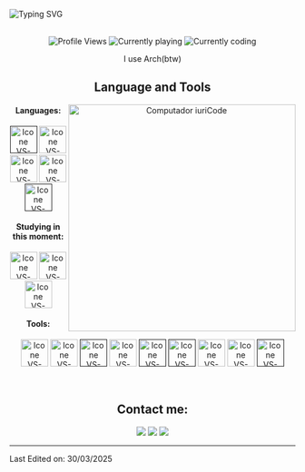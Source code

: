 ![Typing SVG](https://readme-typing-svg.herokuapp.com?color=8562d0&size=35&center=true&vCenter=true&width=1200&lines=Welcome+to+my+GitHub+profile!;My+name+is+Sanjeew+Shewon;I'm+a+Student;Passionate+about+coding+and+learning+new+technologies.;Exploring+the+world+of+software+development.!)

<br>
<div align="center">
  <img alt="Profile Views" src="https://komarev.com/ghpvc/?username=tr1xems&label=Profile%20views&style=aura&color=5865F2">
  <img alt="Currently playing" src="https://api.statusbadges.me/badge/playing/885063317079592961?label=Playing">
  <img alt="Currently coding" src="https://api.statusbadges.me/badge/vscode/885063317079592961?label=Coding">

<p align="center">I use Arch(btw)</p>

## Language and Tools

<img src="https://raw.githubusercontent.com/MicaelliMedeiros/micaellimedeiros/master/image/computer-illustration.png" min-width="400px" max-width="400px" width="400px" align="right" alt="Computador iuriCode">

#### Languages:
  [<img height="48px" width="48px" alt="Icone VS-Code" src="https://skillicons.dev/icons?i=c"/>]()
  [<img height="48px" width="48px" alt="Icone VS-Code" src="https://skillicons.dev/icons?i=cpp"/>](https://cplusplus.com/)
  [<img height="48px" width="48px" alt="Icone VS-Code" src="https://skillicons.dev/icons?i=python"/>](https://www.python.org/)
  [<img height="48px" width="48px" alt="Icone VS-Code" src="https://skillicons.dev/icons?i=cs"/>](https://www.csharp.com/)
  [<img height="48px" width="48px" alt="Icone VS-Code" src="https://assets.exercism.org/tracks/x86-64-assembly.svg"/>]() 



#### Studying in this moment:
  [<img height="48px" width="48px" alt="Icone VS-Code" src="https://skillicons.dev/icons?i=cpp"/>](https://cplusplus.com/)
  [<img height="48px" width="48px" alt="Icone VS-Code" src="https://skillicons.dev/icons?i=bash"/>](https://www.gnu.org/software/bash/)
  [<img height="48px" width="48px" alt="Icone VS-Code" src="https://skillicons.dev/icons?i=neovim"/>](https://www.neovim.io/)

#### Tools:

  [<img height="48px" width="48px" alt="Icone VS-Code" src="https://skillicons.dev/icons?i=arch"/>](https://archlinux.org/)
    [<img height="48px" width="48px" alt="Icone VS-Code" src="https://skillicons.dev/icons?i=linux"/>](https://linux.org/)
  [<img height="48px" width="48px" alt="Icone VS-Code" src="https://skillicons.dev/icons?i=neovim"/>]()
  [<img height="48px" width="48px" alt="Icone VS-Code" src="https://skillicons.dev/icons?i=git"/>](https://git-scm.com/)
  [<img height="48px" width="48px" alt="Icone VS-Code" src="https://skillicons.dev/icons?i=vim"/>]()
    [<img height="48px" width="48px" alt="Icone VS-Code" src="https://skillicons.dev/icons?i=obsidian"/>]()
  [<img height="48px" width="48px" alt="Icone VS-Code" src="https://skillicons.dev/icons?i=rider"/>](https://www.jetbrains.com/rider/)
  [<img height="48px" width="48px" alt="Icone VS-Code" src="https://skillicons.dev/icons?i=github"/>](https://github.com/)
  [<img height="48px" width="48px" alt="Icone VS-Code" src="https://skillicons.dev/icons?i=androidstudio"/>]()
  
 

<br>



## Contact me:
<!-- <div> -->
<a href="https://st4rk.live" target="_blank"><img loading="lazy" src="https://skillicons.dev/icons?i=ros" target="_blank"></a>
<a href="https://x.com/I_St4rk" target="_blank"><img loading="lazy" src="https://skillicons.dev/icons?i=twitter" target="_blank"></a>
<a href = "mailto:st4rk.7@proton.me"><img loading="lazy" src="https://pmecdn.protonweb.com/image-transformation/?s=c&image=image%2Fupload%2Fv1703162849%2Fstatic%2Flogos%2Ficons%2Fmail_xxy4bg.svg" target="_blank"></a>
  
</div>


------

Last Edited on: 30/03/2025
